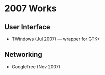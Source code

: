 2007 Works
==========

User Interface
--------------

- TWindows (Jul 2007) ― wrapper for GTK+

Networking
----------

- GoogleTree (Nov 2007)
